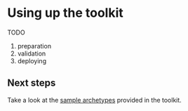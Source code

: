 # Using up the toolkit

TODO

1. preparation
1. validation
1. deploying

## Next steps

Take a look at the [sample archetypes](../archetypes/readme.md) provided in the toolkit.